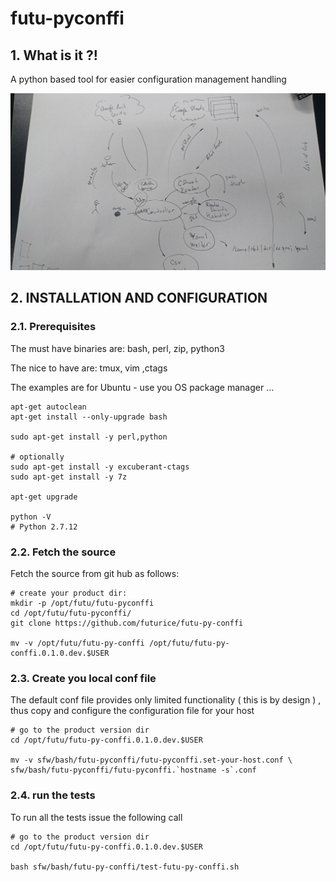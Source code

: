#  futu-pyconffi


    

## 1. What is it ?!
A python based tool for easier configuration management handling

![The following diagram depics the software stack of the isg-pub application](https://github.com/futurice/futu-py-conffi/blob/develop/doc/img/futu-pyconffi-arch.jpg)    

## 2. INSTALLATION AND CONFIGURATION


    

### 2.1. Prerequisites
The must have binaries are:
 bash, perl, zip, python3

The nice to have are:
 tmux, vim ,ctags

The examples are for Ubuntu - use you OS package manager …

    apt-get autoclean
    apt-get install --only-upgrade bash
    
    sudo apt-get install -y perl,python
    
    # optionally 
    sudo apt-get install -y excuberant-ctags
    sudo apt-get install -y 7z
    
    apt-get upgrade
    
    python -V
    # Python 2.7.12

### 2.2. Fetch the source
Fetch the source from git hub as follows:

    # create your product dir:
    mkdir -p /opt/futu/futu-pyconffi
    cd /opt/futu/futu-pyconffi/
    git clone https://github.com/futurice/futu-py-conffi
    
    mv -v /opt/futu/futu-py-conffi /opt/futu/futu-py-conffi.0.1.0.dev.$USER

### 2.3. Create you local conf file
The default conf file provides only limited functionality ( this is by design ) , thus copy and configure the configuration file for your host

    # go to the product version dir
    cd /opt/futu/futu-py-conffi.0.1.0.dev.$USER
    
    mv -v sfw/bash/futu-pyconffi/futu-pyconffi.set-your-host.conf \
    sfw/bash/futu-pyconffi/futu-pyconffi.`hostname -s`.conf

### 2.4. run the tests
To run all the tests issue the following call

    # go to the product version dir
    cd /opt/futu/futu-py-conffi.0.1.0.dev.$USER
    
    bash sfw/bash/futu-py-conffi/test-futu-py-conffi.sh

